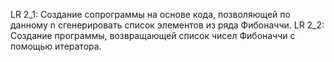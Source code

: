 LR 2_1: Создание сопрограммы на основе кода, позволяющей по данному n сгенерировать список элементов из ряда Фибоначчи.
LR 2_2: Создание программы, возвращающей список чисел Фибоначчи с помощью итератора.
